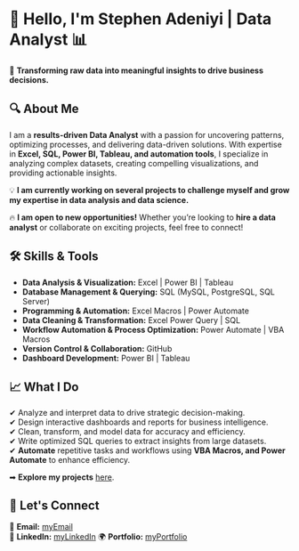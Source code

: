 

# 👋 Hello, I'm **Stephen Adeniyi** | Data Analyst 📊  

🚀 **Transforming raw data into meaningful insights to drive business decisions.**  

## 🔍 About Me  
I am a **results-driven Data Analyst** with a passion for uncovering patterns, optimizing processes, and delivering data-driven solutions. With expertise in **Excel, SQL, Power BI, Tableau, and automation tools**, I specialize in analyzing complex datasets, creating compelling visualizations, and providing actionable insights.  

💡 **I am currently working on several projects to challenge myself and grow my expertise in data analysis and data science.**  

🔥 **I am open to new opportunities!** Whether you’re looking to **hire a data analyst** or collaborate on exciting projects, feel free to connect! 

## 🛠️ Skills & Tools  
- **Data Analysis & Visualization:**  Excel | Power BI | Tableau  
- **Database Management & Querying:** SQL (MySQL, PostgreSQL, SQL Server)  
- **Programming & Automation:**  Excel Macros | Power Automate  
- **Data Cleaning & Transformation:** Excel Power Query | SQL  
- **Workflow Automation & Process Optimization:** Power Automate | VBA Macros 
- **Version Control & Collaboration:** GitHub  
- **Dashboard Development:** Power BI | Tableau  

## 📈 What I Do  
✔ Analyze and interpret data to drive strategic decision-making.  
✔ Design interactive dashboards and reports for business intelligence.  
✔ Clean, transform, and model data for accuracy and efficiency.  
✔ Write optimized SQL queries to extract insights from large datasets.  
✔ **Automate** repetitive tasks and workflows using **VBA Macros, and Power Automate** to enhance efficiency.  


➡ **Explore my projects** [here](https://github.com/SteevAnalytics).  

## 🤝 Let's Connect  
📧 **Email:** [myEmail](mailto:steevenadeniyi@gmail.com)  
🔗 **LinkedIn:** [myLinkedIn](www.linkedin.com/in/stephen-adeniyi-194b2a353)
🌍 **Portfolio:** [myPortfolio](stephen-adeniyi-194b2a353)

